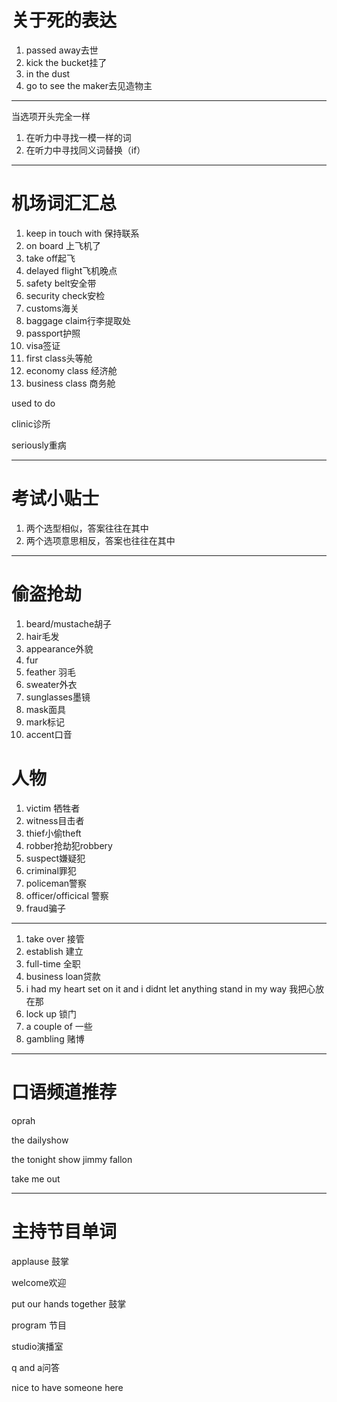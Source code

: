 # 关于死的表达

1. passed away去世
2. kick the bucket挂了
3. in the dust
4. go to see the maker去见造物主

---

当选项开头完全一样

1. 在听力中寻找一模一样的词
2. 在听力中寻找同义词替换（if）

---

# 机场词汇汇总

1. keep in touch with 保持联系
2. on board 上飞机了
3. take off起飞
4. delayed flight飞机晚点
5. safety belt安全带
6. security check安检
7. customs海关
8. baggage claim行李提取处
9. passport护照
10. visa签证
11. first class头等舱
12. economy class 经济舱
13. business class 商务舱

used to do

clinic诊所

seriously重病

---

# 考试小贴士

1. 两个选型相似，答案往往在其中
2. 两个选项意思相反，答案也往往在其中

---

# 偷盗抢劫

1. beard/mustache胡子
2. hair毛发
3. appearance外貌
4. fur
5. feather 羽毛
6. sweater外衣
7. sunglasses墨镜
8. mask面具
9. mark标记
10. accent口音

# 人物

1. victim 牺牲者
2. witness目击者
3. thief小偷theft
4. robber抢劫犯robbery
5. suspect嫌疑犯
6. criminal罪犯
7. policeman警察  
8. officer/officical 警察
9. fraud骗子 

---

1. take over 接管
2. establish 建立
3. full-time 全职 
4. business  loan贷款
5. i had my heart set on it and i didnt let anything stand in my way 我把心放在那
6. lock up 锁门
7. a couple of 一些
8.  gambling 赌博

---

# 口语频道推荐

oprah

the dailyshow

the tonight show jimmy fallon

take me out

---

 # 主持节目单词

applause 鼓掌

welcome欢迎

put our hands together 鼓掌

program 节目

studio演播室

q and a问答

nice to have someone here

